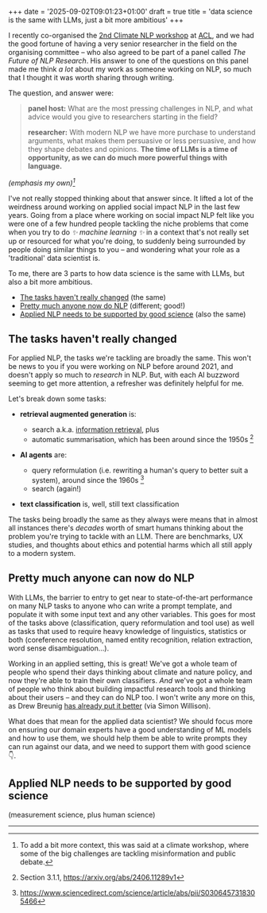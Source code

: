 +++
date = '2025-09-02T09:01:23+01:00'
draft = true
title = 'data science is the same with LLMs, just a bit more ambitious'
+++

I recently co-organised the [2nd Climate NLP workshop](https://aclanthology.org/volumes/2025.climatenlp-1/) at [ACL](https://en.wikipedia.org/wiki/Association_for_Computational_Linguistics), and we had the good fortune of having a very senior researcher in the field on the organising committee – who also agreed to be part of a panel called *The Future of NLP Research*. His answer to one of the questions on this panel made me think *a lot* about my work as someone working on NLP, so much that I thought it was worth sharing through writing.

The question, and answer were:

> **panel host:** What are the most pressing challenges in NLP, and what advice would you give to researchers starting in the field?
>
> **researcher:** With modern NLP we have more purchase to understand arguments, what makes them persuasive or less persuasive, and how they shape debates and opinions. **The time of LLMs is a time of opportunity, as we can do much more powerful things with language.**

*(emphasis my own)[^1]*

I've not really stopped thinking about that answer since. It lifted a lot of the weirdness around working on applied social impact NLP in the last few years. Going from a place where working on social impact NLP felt like you were one of a few hundred people tackling the niche problems that come when you try to do *✨ machine learning ✨* in a context that's not really set up or resourced for what you're doing, to suddenly being surrounded by people doing similar things to you – and wondering what your role as a 'traditional' data scientist is.

To me, there are 3 parts to how data science is the same with LLMs, but also a bit more ambitious.

- [The tasks haven't really changed](#the-tasks-havent-really-changed) (the same)
- [Pretty much anyone now do NLP](#pretty-much-anyone-can-now-do-nlp) (different; good!)
- [Applied NLP needs to be supported by good science](#applied-nlp-needs-to-be-supported-by-good-science) (also the same)

## The tasks haven't really changed

For applied NLP, the tasks we're tackling are broadly the same. This won't be news to you if you were working on NLP before around 2021, and doesn't apply so much to *research* in NLP. But, with each AI buzzword seeming to get more attention, a refresher was definitely helpful for me.

Let's break down some tasks:

- **retrieval augmented generation** is:
  - search a.k.a. [information retrieval](https://en.wikipedia.org/wiki/Information_retrieval), plus
  - automatic summarisation, which has been around since the 1950s [^2]

- **AI agents** are:
  - query reformulation (i.e. rewriting a human's query to better suit a system), around since the 1960s [^3]
  - search (again!)

- **text classification** is, well, still text classification

The tasks being broadly the same as they always were means that in almost all instances there's *decades* worth of smart humans thinking about the problem you're trying to tackle with an LLM. There are benchmarks, UX studies, and thoughts about ethics and potential harms which all still apply to a modern system.

## Pretty much anyone can now do NLP

With LLMs, the barrier to entry to get near to state-of-the-art performance on many NLP tasks to anyone who can write a prompt template, and populate it with some input text and any other variables. This goes for most of the tasks above (classification, query reformulation and tool use) as well as tasks that used to require heavy knowledge of linguistics, statistics or both (coreference resolution, named entity recognition, relation extraction, word sense disambiguation...).

Working in an applied setting, this is great! We've got a whole team of people who spend their days thinking about climate and nature policy, and now they're able to train their own classifiers. *And* we've got a whole team of people who think about building impactful research tools and thinking about their users – and they can do NLP too. I won't write any more on this, as Drew Breunig [has already put it better](https://www.dbreunig.com/2025/04/10/the-domain-experts-are-drivers.html) (via Simon Willison).

What does that mean for the applied data scientist? We should focus more on ensuring our domain experts have a good understanding of ML models and how to use them, we should help them be able to write prompts they can run against our data, and we need to support them with good science 👇.

## Applied NLP needs to be supported by good science

(measurement science, plus human science)

---

[^1]: To add a bit more context, this was said at a climate workshop, where some of the big challenges are tackling misinformation and public debate.

[^2]: Section 3.1.1, https://arxiv.org/abs/2406.11289v1

[^3]: https://www.sciencedirect.com/science/article/abs/pii/S0306457318305466
